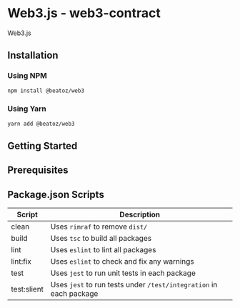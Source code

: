 
# Web3.js - web3-contract

Web3.js

## Installation


### Using NPM

```bash
npm install @beatoz/web3
```

### Using Yarn

```bash
yarn add @beatoz/web3
```

## Getting Started


## Prerequisites


## Package.json Scripts

| Script      | Description                                                        |
|-------------| ------------------------------------------------------------------ |
| clean       | Uses `rimraf` to remove `dist/`                                    |
| build       | Uses `tsc` to build all packages                                   |
| lint        | Uses `eslint` to lint all packages                                 |
| lint:fix    | Uses `eslint` to check and fix any warnings                        |
| test        | Uses `jest` to run unit tests in each package                      |
| test:slient | Uses `jest` to run tests under `/test/integration` in each package |
